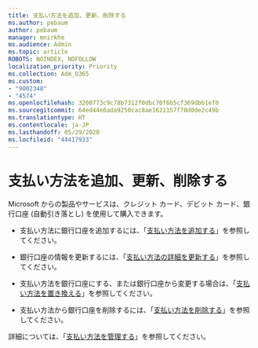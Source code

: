 ```yaml
---
title: 支払い方法を追加、更新、削除する
ms.author: pebaum
author: pebaum
manager: mnirkhe
ms.audience: Admin
ms.topic: article
ROBOTS: NOINDEX, NOFOLLOW
localization_priority: Priority
ms.collection: Adm_O365
ms.custom:
- "9002348"
- "4574"
ms.openlocfilehash: 3208773c9c78b7312f0dbc70f6b5cf369db61ef0
ms.sourcegitcommit: 64ed44e6ada9250cac8ae1621157f78d0de2c49b
ms.translationtype: HT
ms.contentlocale: ja-JP
ms.lasthandoff: 05/29/2020
ms.locfileid: "44417933"
---
```

# <a name="add-update-or-remove-payment-method"></a>支払い方法を追加、更新、削除する

Microsoft からの製品やサービスは、クレジット カード、デビット カード、銀行口座 (自動引き落とし) を使用して購入できます。

- 支払い方法に銀行口座を追加するには、「[支払い方法を追加する](https://docs.microsoft.com/microsoft-365/commerce/billing-and-payments/manage-payment-methods#add-a-payment-method)」を参照してください。

- 銀行口座の情報を更新するには、「[支払い方法の詳細を更新する](https://docs.microsoft.com/microsoft-365/commerce/billing-and-payments/manage-payment-methods#update-payment-method-details)」を参照してください。

- 支払い方法を銀行口座にする、または銀行口座から変更する場合は、「[支払い方法を置き換える](https://docs.microsoft.com/microsoft-365/commerce/billing-and-payments/manage-payment-methods#replace-a-payment-method)」を参照してください。

- 支払い方法から銀行口座を削除するには、「[支払い方法を削除する](https://docs.microsoft.com/microsoft-365/commerce/billing-and-payments/manage-payment-methods#delete-a-payment-method)」を参照してください。

詳細については、「[支払い方法を管理する](https://docs.microsoft.com/microsoft-365/commerce/billing-and-payments/manage-payment-methods)」を参照してください。
